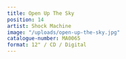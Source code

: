 ```yaml
---
title: Open Up The Sky
position: 14
artist: Shock Machine
image: "/uploads/open-up-the-sky.jpg"
catalogue-number: MA0065
format: 12" / CD / Digital
---
```


